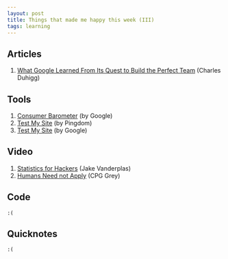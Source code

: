 ```yaml
---
layout: post
title: Things that made me happy this week (III)
tags: learning
---
```


## Articles ##

1. [What Google Learned From Its Quest to Build the Perfect Team](http://www.nytimes.com/2016/02/28/magazine/what-google-learned-from-its-quest-to-build-the-perfect-team.html?_r=2) (Charles Duhigg)

## Tools ##

1. [Consumer Barometer](https://www.consumerbarometer.com/en/) (by Google)
2. [Test My Site](https://tools.pingdom.com/) (by Pingdom)
3. [Test My Site](https://testmysite.thinkwithgoogle.com/) (by Google)

## Video ##

1. [Statistics for Hackers](https://www.youtube.com/watch?v=L5GVOFAYi8k) (Jake Vanderplas) 
2. [Humans Need not Apply](https://www.youtube.com/watch?v=7Pq-S557XQU) (CPG Grey)

## Code ##

    :(

## Quicknotes ##

    :(
